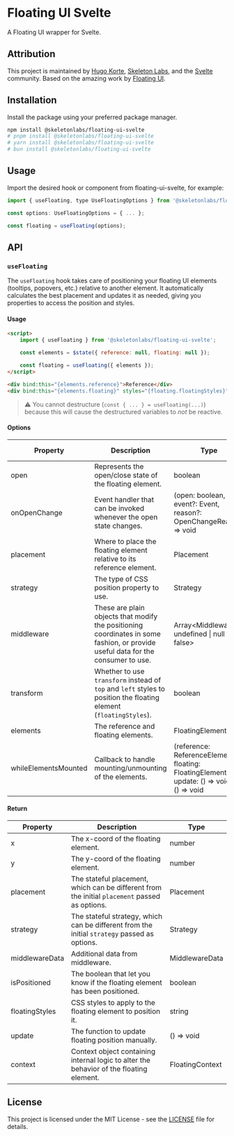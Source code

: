 # Floating UI Svelte

A Floating UI wrapper for Svelte.

## Attribution

This project is maintained by [Hugo Korte](https://github.com/Hugos68), [Skeleton Labs](https://www.skeletonlabs.co/), and the [Svelte](https://svelte.dev/) community. Based on the amazing work by [Floating UI](https://github.com/floating-ui/floating-ui).

## Installation

Install the package using your preferred package manager.

```bash
npm install @skeletonlabs/floating-ui-svelte
# pnpm install @skeletonlabs/floating-ui-svelte
# yarn install @skeletonlabs/floating-ui-svelte
# bun install @skeletonlabs/floating-ui-svelte
```

## Usage

Import the desired hook or component from floating-ui-svelte, for example:

```js
import { useFloating, type UseFloatingOptions } from '@skeletonlabs/floating-ui-svelte';

const options: UseFloatingOptions = { ... };

const floating = useFloating(options);
```

## API

### `useFloating`

The `useFloating` hook takes care of positioning your floating UI elements (tooltips, popovers, etc.) relative to another element.
It automatically calculates the best placement and updates it as needed, giving you properties to access the position and styles.

#### Usage

```html
<script>
	import { useFloating } from '@skeletonlabs/floating-ui-svelte';

	const elements = $state({ reference: null, floating: null });

	const floating = useFloating({ elements });
</script>

<div bind:this="{elements.reference}">Reference</div>
<div bind:this="{elements.floating}" styles="{floating.floatingStyles}">Floating</div>
```

> :warning: You cannot destructure (`const { ... } = useFloating(...)`) because this will cause the destructured variables to _not_ be reactive.

#### Options

| Property             | Description                                                                                                                      | Type                                                                                       | Default Value |
| -------------------- | -------------------------------------------------------------------------------------------------------------------------------- | ------------------------------------------------------------------------------------------ | ------------- |
| open                 | Represents the open/close state of the floating element.                                                                         | boolean                                                                                    | true          |
| onOpenChange         | Event handler that can be invoked whenever the open state changes.                                                               | (open: boolean, event?: Event, reason?: OpenChangeReason) => void                          | -             |
| placement            | Where to place the floating element relative to its reference element.                                                           | Placement                                                                                  | 'bottom'      |
| strategy             | The type of CSS position property to use.                                                                                        | Strategy                                                                                   | 'absolute'    |
| middleware           | These are plain objects that modify the positioning coordinates in some fashion, or provide useful data for the consumer to use. | Array<Middleware \| undefined \| null \| false>                                            | undefined     |
| transform            | Whether to use `transform` instead of `top` and `left` styles to position the floating element (`floatingStyles`).               | boolean                                                                                    | true          |
| elements             | The reference and floating elements.                                                                                             | FloatingElements                                                                           | -             |
| whileElementsMounted | Callback to handle mounting/unmounting of the elements.                                                                          | (reference: ReferenceElement, floating: FloatingElement, update: () => void) => () => void | -             |

#### Return

| Property       | Description                                                                                    | Type            |
| -------------- | ---------------------------------------------------------------------------------------------- | --------------- |
| x              | The x-coord of the floating element.                                                           | number          |
| y              | The y-coord of the floating element.                                                           | number          |
| placement      | The stateful placement, which can be different from the initial `placement` passed as options. | Placement       |
| strategy       | The stateful strategy, which can be different from the initial `strategy` passed as options.   | Strategy        |
| middlewareData | Additional data from middleware.                                                               | MiddlewareData  |
| isPositioned   | The boolean that let you know if the floating element has been positioned.                     | boolean         |
| floatingStyles | CSS styles to apply to the floating element to position it.                                    | string          |
| update         | The function to update floating position manually.                                             | () => void      |
| context        | Context object containing internal logic to alter the behavior of the floating element.        | FloatingContext |

## License

This project is licensed under the MIT License - see the [LICENSE](LICENSE) file for details.

